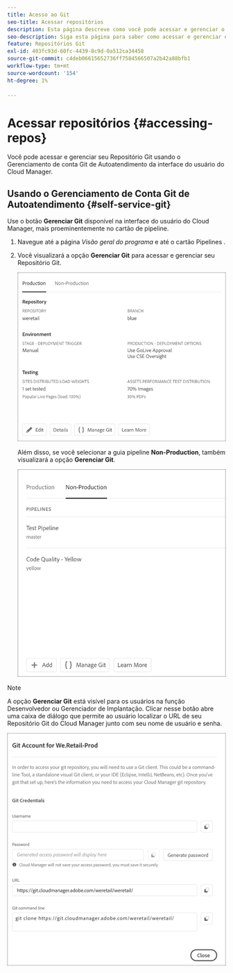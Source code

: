 ```yaml
---
title: Acesso ao Git
seo-title: Acessar repositórios
description: Esta página descreve como você pode acessar e gerenciar o repositório Git.
seo-description: Siga esta página para saber como acessar e gerenciar o repositório Git.
feature: Repositórios Git
exl-id: 403fc93d-60fc-4439-8c9d-0a512ca34458
source-git-commit: c4deb06615652736ff7584566507a2b42a88bfb1
workflow-type: tm+mt
source-wordcount: '154'
ht-degree: 1%

---
```


# Acessar repositórios {#accessing-repos}

Você pode acessar e gerenciar seu Repositório Git usando o Gerenciamento de conta Git de Autoatendimento da interface do usuário do Cloud Manager.

## Usando o Gerenciamento de Conta Git de Autoatendimento {#self-service-git}

Use o botão **Gerenciar Git** disponível na interface do usuário do Cloud Manager, mais proeminentemente no cartão de pipeline.

1. Navegue até a página *Visão geral do programa* e até o cartão Pipelines .

1. Você visualizará a opção **Gerenciar Git** para acessar e gerenciar seu Repositório Git.

   ![](assets/manage-git1.png)

   Além disso, se você selecionar a guia pipeline **Non-Production**, também visualizará a opção **Gerenciar Git**.

   ![](assets/manage-git-new2.png)

>[!NOTE]
>
>A opção **Gerenciar Git** está visível para os usuários na função Desenvolvedor ou Gerenciador de Implantação. Clicar nesse botão abre uma caixa de diálogo que permite ao usuário localizar o URL de seu Repositório Git do Cloud Manager junto com seu nome de usuário e senha.

![](assets/manage-git3.png)
